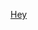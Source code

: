 [Hey][modelserve]

[modelserve]: https://github.com/GoogleCloudPlatform/ml-on-gcp/tree/master/sklearn/gae_serve
